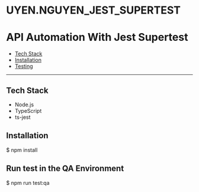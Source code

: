 # UYEN.NGUYEN_JEST_SUPERTEST

# API Automation With Jest Supertest

- [Tech Stack](#tech-stack)
- [Installation](#installation)
- [Testing](#testing)

---

<a name="tech-stack"></a>

## Tech Stack

- Node.js
- TypeScript
- ts-jest

<a name="installation"></a>

## Installation

$ npm install

<a name="testing"></a>

## Run test in the QA Environment

$ npm run test:qa
